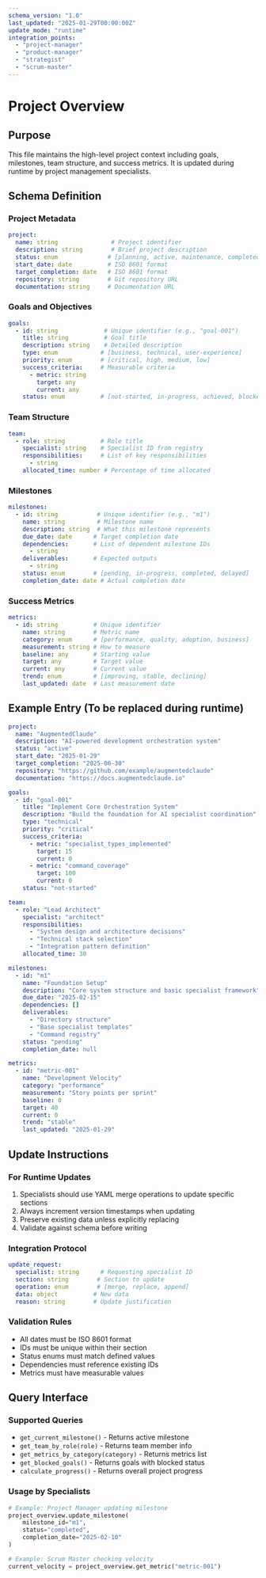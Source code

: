 ```yaml
---
schema_version: "1.0"
last_updated: "2025-01-29T00:00:00Z"
update_mode: "runtime"
integration_points:
  - "project-manager"
  - "product-manager"
  - "strategist"
  - "scrum-master"
---
```


# Project Overview

## Purpose
This file maintains the high-level project context including goals, milestones, team structure, and success metrics. It is updated during runtime by project management specialists.

## Schema Definition

### Project Metadata
```yaml
project:
  name: string               # Project identifier
  description: string        # Brief project description
  status: enum              # [planning, active, maintenance, completed, archived]
  start_date: date          # ISO 8601 format
  target_completion: date   # ISO 8601 format
  repository: string        # Git repository URL
  documentation: string     # Documentation URL
```

### Goals and Objectives
```yaml
goals:
  - id: string             # Unique identifier (e.g., "goal-001")
    title: string          # Goal title
    description: string    # Detailed description
    type: enum            # [business, technical, user-experience]
    priority: enum        # [critical, high, medium, low]
    success_criteria:     # Measurable criteria
      - metric: string
        target: any
        current: any
    status: enum          # [not-started, in-progress, achieved, blocked]
```

### Team Structure
```yaml
team:
  - role: string          # Role title
    specialist: string    # Specialist ID from registry
    responsibilities:     # List of key responsibilities
      - string
    allocated_time: number # Percentage of time allocated
```

### Milestones
```yaml
milestones:
  - id: string           # Unique identifier (e.g., "m1")
    name: string         # Milestone name
    description: string  # What this milestone represents
    due_date: date      # Target completion date
    dependencies:       # List of dependent milestone IDs
      - string
    deliverables:       # Expected outputs
      - string
    status: enum        # [pending, in-progress, completed, delayed]
    completion_date: date # Actual completion date
```

### Success Metrics
```yaml
metrics:
  - id: string          # Unique identifier
    name: string        # Metric name
    category: enum      # [performance, quality, adoption, business]
    measurement: string # How to measure
    baseline: any       # Starting value
    target: any         # Target value
    current: any        # Current value
    trend: enum         # [improving, stable, declining]
    last_updated: date  # Last measurement date
```

## Example Entry (To be replaced during runtime)

```yaml
project:
  name: "AugmentedClaude"
  description: "AI-powered development orchestration system"
  status: "active"
  start_date: "2025-01-29"
  target_completion: "2025-06-30"
  repository: "https://github.com/example/augmentedclaude"
  documentation: "https://docs.augmentedclaude.io"

goals:
  - id: "goal-001"
    title: "Implement Core Orchestration System"
    description: "Build the foundation for AI specialist coordination"
    type: "technical"
    priority: "critical"
    success_criteria:
      - metric: "specialist_types_implemented"
        target: 15
        current: 0
      - metric: "command_coverage"
        target: 100
        current: 0
    status: "not-started"

team:
  - role: "Lead Architect"
    specialist: "architect"
    responsibilities:
      - "System design and architecture decisions"
      - "Technical stack selection"
      - "Integration pattern definition"
    allocated_time: 30

milestones:
  - id: "m1"
    name: "Foundation Setup"
    description: "Core system structure and basic specialist framework"
    due_date: "2025-02-15"
    dependencies: []
    deliverables:
      - "Directory structure"
      - "Base specialist templates"
      - "Command registry"
    status: "pending"
    completion_date: null

metrics:
  - id: "metric-001"
    name: "Development Velocity"
    category: "performance"
    measurement: "Story points per sprint"
    baseline: 0
    target: 40
    current: 0
    trend: "stable"
    last_updated: "2025-01-29"
```

## Update Instructions

### For Runtime Updates
1. Specialists should use YAML merge operations to update specific sections
2. Always increment version timestamps when updating
3. Preserve existing data unless explicitly replacing
4. Validate against schema before writing

### Integration Protocol
```yaml
update_request:
  specialist: string      # Requesting specialist ID
  section: string        # Section to update
  operation: enum        # [merge, replace, append]
  data: object          # New data
  reason: string        # Update justification
```

### Validation Rules
- All dates must be ISO 8601 format
- IDs must be unique within their section
- Status enums must match defined values
- Dependencies must reference existing IDs
- Metrics must have measurable values

## Query Interface

### Supported Queries
- `get_current_milestone()` - Returns active milestone
- `get_team_by_role(role)` - Returns team member info
- `get_metrics_by_category(category)` - Returns metrics list
- `get_blocked_goals()` - Returns goals with blocked status
- `calculate_progress()` - Returns overall project progress

### Usage by Specialists
```python
# Example: Project Manager updating milestone
project_overview.update_milestone(
    milestone_id="m1",
    status="completed",
    completion_date="2025-02-10"
)

# Example: Scrum Master checking velocity
current_velocity = project_overview.get_metric("metric-001")
```